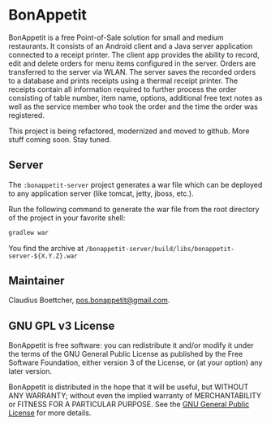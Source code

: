 # BonAppetit

BonAppetit is a free Point-of-Sale solution for small and medium restaurants. It consists of an Android client and a Java
server application connected to a receipt printer. The client app provides the ability to record, edit and delete
orders for menu items configured in the server. Orders are transferred to the server via WLAN. The server saves the
recorded orders to a database and prints receipts using a thermal receipt printer. The receipts contain all information
required to further process the order consisting of table number, item name, options, additional free text notes as well as
the service member who took the order and the time the order was registered.

This project is being refactored, modernized and moved to github. More stuff coming soon. Stay tuned.

## Server

The `:bonappetit-server` project generates a war file which can be deployed to any application server
(like tomcat, jetty, jboss, etc.).

Run the following command to generate the war file from the root directory of the project in your favorite shell:

```bash
gradlew war
```

You find the archive at `/bonappetit-server/build/libs/bonappetit-server-${X.Y.Z}.war`

## Maintainer

Claudius Boettcher, <pos.bonappetit@gmail.com>.

## GNU GPL v3 License

BonAppetit is free software: you can redistribute it and/or modify
it under the terms of the GNU General Public License as published by
the Free Software Foundation, either version 3 of the License, or
(at your option) any later version.

BonAppetit is distributed in the hope that it will be useful,
but WITHOUT ANY WARRANTY; without even the implied warranty of
MERCHANTABILITY or FITNESS FOR A PARTICULAR PURPOSE.  See the
[GNU General Public License](LICENSE.md) for more details.
